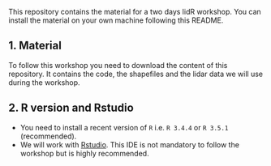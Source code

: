 This repository contains the material for a two days lidR workshop. You can install the material on your own machine following this README.

## 1. Material

To follow this workshop you need to download the content of this repository. It contains the code, the shapefiles and the lidar data we will use during the workshop.

## 2. R version and Rstudio

* You need to install a recent version of `R` i.e. `R 3.4.4` or `R 3.5.1` (recommended).
* We will work with [Rstudio](https://www.rstudio.com/). This IDE is not mandatory to follow the workshop but is highly recommended.


